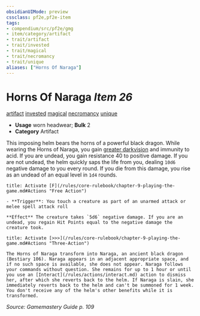 ```yaml
---
obsidianUIMode: preview
cssclass: pf2e,pf2e-item
tags:
- compendium/src/pf2e/gmg
- item/category/artifact
- trait/artifact
- trait/invested
- trait/magical
- trait/necromancy
- trait/unique
aliases: ["Horns Of Naraga"]
---
```

# Horns Of Naraga *Item 26*  
[artifact](/rules/traits/artifact-gmg.md)  [invested](/rules/traits/invested.md)  [magical](/rules/traits/magical.md)  [necromancy](/rules/traits/necromancy.md)  [unique](/rules/traits/unique.md)  

- **Usage** worn headwear; **Bulk** 2
- **Category** Artifact

This imposing helm bears the horns of a powerful black dragon. While wearing the Horns of Naraga, you gain [greater darkvision](/rules/abilities/darkvision.md) and immunity to acid. If you are undead, you gain resistance 40 to positive damage. If you are not undead, the helm quickly saps the life from you, dealing `10d6` negative damage to you every round. If you die from this damage, you rise as an undead of an equal level in `1d4` rounds.

```ad-embed-ability
title: Activate [F](/rules/core-rulebook/chapter-9-playing-the-game.md#Actions "Free Action")

- **Trigger**: You touch a creature as part of an unarmed attack or melee spell attack roll

**Effect** The creature takes `5d6` negative damage. If you are an undead, you regain Hit Points equal to the negative damage the creature took.
```

```ad-embed-ability
title: Activate [>>>](/rules/core-rulebook/chapter-9-playing-the-game.md#Actions "Three-Action")

The Horns of Naraga transform into Naraga, an ancient black dragon (Bestiary 106). Naraga appears in an adjacent appropriate space, and if no such space is available, she does not appear. Naraga follows your commands without question. She remains for up to 1 hour or until you use an [Interact](/rules/actions/interact.md) action to dismiss her, after which she reverts back to the helm. If Naraga is slain, she immediately reverts back to the helm and can't be summoned for 1 week. You don't receive any of the helm's other benefits while it is transformed.
```

*Source: Gamemastery Guide p. 109*